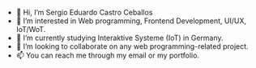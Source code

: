 - 👋 Hi, I’m Sergio Eduardo Castro Ceballos
- 👀 I’m interested in Web programming, Frontend Development, UI/UX, IoT/WoT.
- 🌱 I’m currently studying Interaktive Systeme (IoT) in Germany.
- 💞️ I’m looking to collaborate on any web programming-related project.
- 📫 You can reach me through my email or my portfolio.

<!---
SergioCasCeb/SergioCasCeb is a ✨ special ✨ repository because its `README.md` (this file) appears on your GitHub profile.
You can click the Preview link to take a look at your changes.
--->

